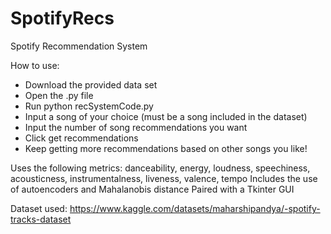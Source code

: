 # SpotifyRecs

Spotify Recommendation System 

How to use:
- Download the provided data set
- Open the .py file
- Run python recSystemCode.py
- Input a song of your choice (must be a song included in the dataset)
- Input the number of song recommendations you want
- Click get recommendations
- Keep getting more recommendations based on other songs you like!

Uses the following metrics: danceability, energy, loudness, speechiness, acousticness, instrumentalness, liveness, valence, tempo
Includes the use of autoencoders and Mahalanobis distance
Paired with a Tkinter GUI

Dataset used: https://www.kaggle.com/datasets/maharshipandya/-spotify-tracks-dataset
